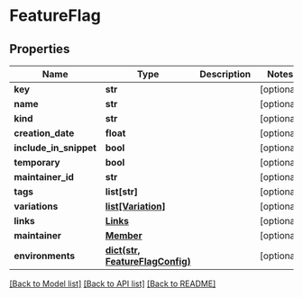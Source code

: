 # FeatureFlag

## Properties
Name | Type | Description | Notes
------------ | ------------- | ------------- | -------------
**key** | **str** |  | [optional] 
**name** | **str** |  | [optional] 
**kind** | **str** |  | [optional] 
**creation_date** | **float** |  | [optional] 
**include_in_snippet** | **bool** |  | [optional] 
**temporary** | **bool** |  | [optional] 
**maintainer_id** | **str** |  | [optional] 
**tags** | **list[str]** |  | [optional] 
**variations** | [**list[Variation]**](Variation.md) |  | [optional] 
**links** | [**Links**](Links.md) |  | [optional] 
**maintainer** | [**Member**](Member.md) |  | [optional] 
**environments** | [**dict(str, FeatureFlagConfig)**](FeatureFlagConfig.md) |  | [optional] 

[[Back to Model list]](../README.md#documentation-for-models) [[Back to API list]](../README.md#documentation-for-api-endpoints) [[Back to README]](../README.md)


